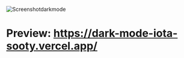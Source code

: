 ![Screenshotdarkmode](https://user-images.githubusercontent.com/77617593/116575962-693ad900-a90f-11eb-8318-bc36da8e2005.png)
# Preview: https://dark-mode-iota-sooty.vercel.app/
